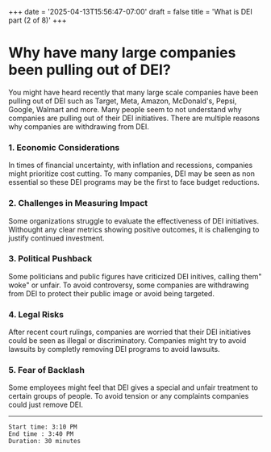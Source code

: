 +++
date = '2025-04-13T15:56:47-07:00'
draft = false
title = 'What is DEI part (2 of 8)'
+++

# Why have many large companies been pulling out of DEI?

You might have heard recently that many large scale companies have been pulling out of DEI such as Target, Meta, Amazon, McDonald's, Pepsi, Google, Walmart and more. Many people seem to not understand why companies are pulling out of their DEI initiatives. There are multiple reasons why companies are withdrawing from DEI. 

### 1.  Economic Considerations
In times of financial uncertainty, with inflation and recessions, companies might prioritize cost cutting. To many companies, DEI may be seen as non essential so these DEI programs may be the first to face budget reductions.

### 2. Challenges in Measuring Impact
Some organizations struggle to evaluate the effectiveness of DEI initiatives. Withought any clear metrics showing positive outcomes, it is challenging to justify continued investment.

### 3. Political Pushback
Some politicians and public figures have criticized DEI initives, calling them" woke" or unfair. To avoid controversy, some companies are withdrawing from DEI to protect their public image or avoid being targeted. 

### 4. Legal Risks
After recent court rulings, companies are worried that their DEI initiatives could be seen as illegal or discriminatory. Companies might try to avoid lawsuits by completly removing DEI programs to avoid lawsuits. 

### 5. Fear of Backlash
Some employees might feel that DEI gives a special and unfair treatment to certain groups of people. To avoid tension or any complaints companies could just remove DEI.

---
```
Start time: 3:10 PM
End time : 3:40 PM
Duration: 30 minutes
```
